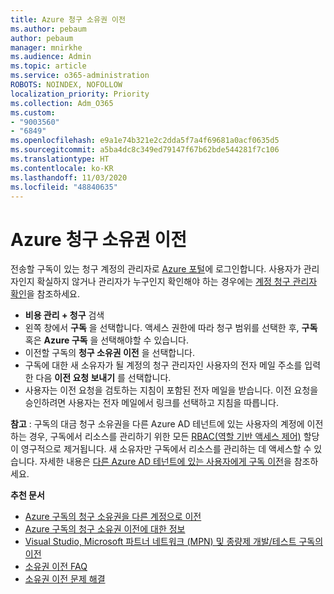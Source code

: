 ```yaml
---
title: Azure 청구 소유권 이전
ms.author: pebaum
author: pebaum
manager: mnirkhe
ms.audience: Admin
ms.topic: article
ms.service: o365-administration
ROBOTS: NOINDEX, NOFOLLOW
localization_priority: Priority
ms.collection: Adm_O365
ms.custom:
- "9003560"
- "6849"
ms.openlocfilehash: e9a1e74b321e2c2dda5f7a4f69681a0acf0635d5
ms.sourcegitcommit: a5ba4dc8c349ed79147f67b62bde544281f7c106
ms.translationtype: HT
ms.contentlocale: ko-KR
ms.lasthandoff: 11/03/2020
ms.locfileid: "48840635"
---
```

# <a name="transfer-azure-billing-ownership"></a>Azure 청구 소유권 이전

전송할 구독이 있는 청구 계정의 관리자로 [Azure 포털](https://portal.azure.com/)에 로그인합니다. 사용자가 관리자인지 확실하지 않거나 관리자가 누구인지 확인해야 하는 경우에는 [계정 청구 관리자 확인](https://docs.microsoft.com/azure/cost-management-billing/understand/subscription-transfer#whoisaa)을 참조하세요.

- **비용 관리 + 청구** 검색
- 왼쪽 창에서 **구독** 을 선택합니다. 액세스 권한에 따라 청구 범위를 선택한 후, **구독** 혹은 **Azure 구독** 을 선택해야할 수 있습니다.
- 이전할 구독의 **청구 소유권 이전** 을 선택합니다.
- 구독에 대한 새 소유자가 될 계정의 청구 관리자인 사용자의 전자 메일 주소를 입력한 다음 **이전 요청 보내기** 를 선택합니다.
- 사용자는 이전 요청을 검토하는 지침이 포함된 전자 메일을 받습니다. 이전 요청을 승인하려면 사용자는 전자 메일에서 링크를 선택하고 지침을 따릅니다.

**참고** : 구독의 대금 청구 소유권을 다른 Azure AD 테넌트에 있는 사용자의 계정에 이전하는 경우, 구독에서 리소스를 관리하기 위한 모든 [RBAC(역할 기반 액세스 제어)](https://docs.microsoft.com/azure/role-based-access-control/overview?WT.mc_id=Portal-Microsoft_Azure_Support) 할당이 영구적으로 제거됩니다. 새 소유자만 구독에서 리소스를 관리하는 데 액세스할 수 있습니다. 자세한 내용은 [다른 Azure AD 테넌트에 있는 사용자에게 구독 이전](https://docs.microsoft.com/azure/active-directory/managed-identities-azure-resources/known-issues?WT.mc_id=Portal-Microsoft_Azure_Support)을 참조하세요.

**추천 문서**

- [Azure 구독의 청구 소유권을 다른 계정으로 이전](https://docs.microsoft.com/azure/cost-management-billing/manage/billing-subscription-transfer)
- [Azure 구독의 청구 소유권 이전에 대한 정보](https://docs.microsoft.com//azure/cost-management-billing/understand/subscription-transfer)
- [Visual Studio, Microsoft 파트너 네트워크 (MPN) 및 종량제 개발/테스트 구독의 이전](https://docs.microsoft.com/azure/billing/billing-subscription-transfer?WT.mc_id=Portal-Microsoft_Azure_Support#transferring-visual-studio-microsoft-partner-network-mpn-and-pay-as-you-go-devtest-subscriptions)
- [소유권 이전 FAQ](https://docs.microsoft.com/azure/billing/billing-subscription-transfer?WT.mc_id=Portal-Microsoft_Azure_Support#frequently-asked-questions-faq-for-senders)
- [소유권 이전 문제 해결](https://docs.microsoft.com/azure/billing/billing-subscription-transfer?WT.mc_id=Portal-Microsoft_Azure_Support#troubleshooting)

